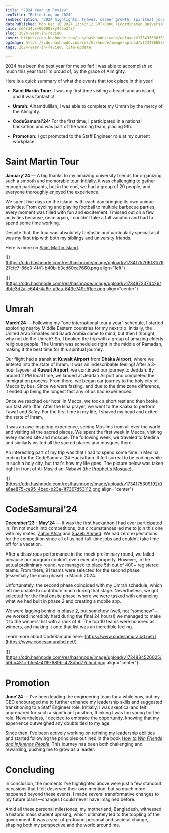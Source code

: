 ```yaml
---
title: "2024 Year in Review"
seoTitle: "Reflecting on 2024"
seoDescription: "2024 highlights: travel, career growth, spiritual journeys, and significant personal and societal change"
datePublished: Mon Dec 16 2024 13:43:12 GMT+0000 (Coordinated Universal Time)
cuid: cm4r34vsv000008ky4fao3fz7
slug: 2024-year-in-review
cover: https://cdn.hashnode.com/res/hashnode/image/upload/v1734356363631/e8463120-43b0-47ba-a778-a7090b04cbe2.png
ogImage: https://cdn.hashnode.com/res/hashnode/image/upload/v1734886575388/5400bc39-b27d-4665-95cd-e4f7411929c3.png
tags: 2024-year-in-review, life-update

---
```


2024 has been the best year for me so far! I was able to accomplish so much this year that I’m proud of, by the grace of Almighty.

Here is a quick summary of what the events that took place in this year!

* **Saint Martin Tour:** It was my first time visiting a beach and an island, and it was fantastic!
    
* **Umrah**: Alhamdulillah, I was able to complete my Umrah by the mercy of the Almighty.
    
* **CodeSamurai’24:** For the first time, I participated in a national hackathon and was part of the winning team, placing 9th.
    
* **Promotion:** I got promoted to the Staff Engineer role at my current workplace.
    

# Saint Martin Tour

**January’24** — A big thanks to my amazing university friends for organizing such a smooth and memorable tour. Initially, it was challenging to gather enough participants, but in the end, we had a group of 20 people, and everyone thoroughly enjoyed the experience.

We spent five days on the island, with each day bringing its own unique activities. From cycling and playing football to multiple barbecue parties, every moment was filled with fun and excitement. I missed out on a few activities because, once again, I couldn’t take a full vacation and had to spend some time working.

Despite that, the tour was absolutely fantastic and particularly special as it was my first trip with both my siblings and university friends.

Here is more on [Saint Martin Island](https://en.wikipedia.org/wiki/St._Martin%27s_Island).

![](https://cdn.hashnode.com/res/hashnode/image/upload/v1734175206181/7627cfc7-86c3-4f41-b40b-b3cd60cc7660.png align="left")

![](https://cdn.hashnode.com/res/hashnode/image/upload/v1734872374426/dbfe3d2a-e644-4a8e-a9aa-643e749e51ec.png align="center")

# Umrah

**March’24** — Following my "one international tour a year" schedule, I started exploring nearby Middle Eastern countries for my next trip. Initially, the United Arab Emirates and Saudi Arabia came to mind, but then I thought, why not do the Umrah? So, I booked the trip with a group of amazing elderly religious people. The Umrah was scheduled right in the middle of Ramadan, making it the best time for this spiritual journey.

Our flight had a transit at **Kuwait Airport** from **Dhaka Airport**, where we entered into the state of Ihram. It was an indescribable feeling! After a 3-hour layover at **Kuwait Airport**, we continued our journey to Jeddah. By around 2 PM local time, we landed at Jeddah Airport and completed the immigration process. From there, we began our journey to the holy city of Mecca by bus. Since we were fasting, and due to the time zone difference, it ended up being the longest fast any of us had experienced.

Once we reached our hotel in Mecca, we took a short rest and then broke our fast with Iftar. After the Isha prayer, we went to the Kaaba to perform Tawaf and Sa'ay. For the first time in my life, I shaved my head and exited the state of Ihram.

It was an awe-inspiring experience, seeing Muslims from all over the world and visiting all the sacred places. We spent the first week in Mecca, visiting every sacred site and mosque. The following week, we traveled to Medina and similarly visited all the sacred places and mosques there.

An interesting part of my trip was that I had to spend some time in Medina coding for the CodeSamurai’24 Hackathon. It felt surreal to be coding while in such a holy city, but that's how my life goes. The picture below was taken right in front of Al-Masjid an-Nabawi (the [Prophet's Mosque).](https://en.wikipedia.org/wiki/Prophet%27s_Mosque)

![](https://cdn.hashnode.com/res/hashnode/image/upload/v1734175309192/0a6ae875-ce95-4bed-b23a-1f7367d53112.png align="center")

# **CodeSamurai’24**

**December’23 - May’24** — It was the first hackathon I had ever participated in. I’m not much into competitions, but circumstances led me to join this one with my mates, [Zahin Afsar](https://zahin.netlify.app/) and [Suaeb Ahmed](https://suaebahmed.github.io/my-portfolio/). We had zero expectations for the competition since all of us had full-time jobs and couldn’t take time off for a vacation.

After a disastrous performance in the mock preliminary round, we failed because our program couldn’t even execute properly. However, in the actual preliminary round, we managed to place 5th out of 400+ registered teams. From there, 91 teams were selected for the second phase (essentially the main phase) in March 2024.

Unfortunately, the second phase coincided with my Umrah schedule, which left me unable to contribute much during that stage. Nevertheless, we got selected for the final onsite phase, where we were tasked with enhancing what we had built in phase 2 and creating a mobile app.

We were lagging behind in phase 2, but somehow (well, not “somehow”—we worked incredibly hard during the final 24 hours!) we managed to make it to the winners' list with a rank of 9. The top 10 teams were honored as winners, and making it onto that list was an incredible feeling.

Learn more about CodeSamurai here: [https://www.codesamuraibd.net/](https://www.codesamuraibd.net/)

![](https://cdn.hashnode.com/res/hashnode/image/upload/v1734884526025/50bb431c-b5e4-4f19-989b-428dbd77c5cd.png align="center")

# **Promotion**

**June’24** — I’ve been leading the engineering team for a while now, but my CEO encouraged me to further enhance my leadership skills and suggested transitioning to a Staff Engineer role. Initially, I was skeptical and felt unprepared for such a significant position, thinking I was too young for the role. Nevertheless, I decided to embrace the opportunity, knowing that my experience outweighed any doubts tied to my age.

Since then, I’ve been actively working on refining my leadership abilities and started following the principles outlined in the book [*How to Win Friends and Influence People*](https://en.wikipedia.org/wiki/How_to_Win_Friends_and_Influence_People). This journey has been both challenging and rewarding, pushing me to grow as a leader.

# Concluding

In conclusion, the moments I’ve highlighted above were just a few standout occasions that I felt deserved their own mention, but so much more happened beyond these events. I made several transformative changes to my future plans—changes I could never have imagined before.

Amid all these personal milestones, my motherland, Bangladesh, witnessed a historic mass student uprising, which ultimately led to the toppling of the government. It was a year of profound personal and societal change, shaping both my perspective and the world around me.